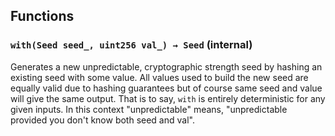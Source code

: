 





## Functions
### `with(Seed seed_, uint256 val_) → Seed` (internal)

Generates a new unpredictable, cryptographic strength seed by hashing
an existing seed with some value. All values used to build the new seed
are equally valid due to hashing guarantees but of course same seed and
value will give the same output. That is to say, `with` is entirely
deterministic for any given inputs. In this context "unpredictable"
means, "unpredictable provided you don't know both seed and val".




